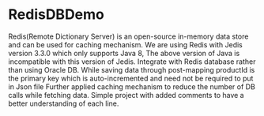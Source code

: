 # RedisDBDemo
Redis(Remote Dictionary Server) is an open-source in-memory data store and can be used for caching mechanism.
We are using Redis with Jedis version 3.3.0 which only supports Java 8, The above version of Java is incompatible with this version of Jedis.
Integrate with Redis database rather than using Oracle DB.
While saving data through post-mapping productId is the primary key which is auto-incremented and need not be required to put in Json file 
Further applied caching mechanism to reduce the number of DB calls while fetching data.
Simple project with added comments to have a better understanding of each line.
